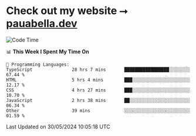 # Check out my website ⭢ [pauabella.dev](https://pauabella.dev)

<!--START_SECTION:waka-->
![Code Time](http://img.shields.io/badge/Code%20Time-3%2C404%20hrs%2055%20mins-blue)

📊 **This Week I Spent My Time On** 

```text
💬 Programming Languages: 
TypeScript               28 hrs 7 mins       █████████████████░░░░░░░░   67.44 % 
HTML                     5 hrs 4 mins        ███░░░░░░░░░░░░░░░░░░░░░░   12.17 % 
CSS                      4 hrs 27 mins       ███░░░░░░░░░░░░░░░░░░░░░░   10.70 % 
JavaScript               2 hrs 38 mins       ██░░░░░░░░░░░░░░░░░░░░░░░   06.34 % 
Other                    39 mins             ░░░░░░░░░░░░░░░░░░░░░░░░░   01.59 % 
```


 Last Updated on 30/05/2024 10:05:18 UTC
<!--END_SECTION:waka-->

